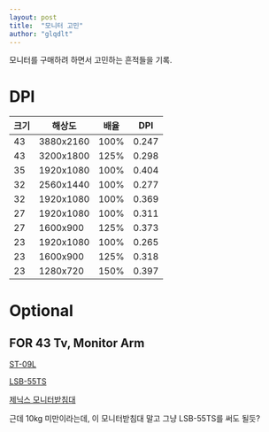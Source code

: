 ```yaml
---
layout: post
title:  "모니터 고민"
author: "glqdlt"
---
```



모니터를 구매하려 하면서 고민하는 흔적들을 기록.

# DPI

|크기|해상도|배율|DPI|
|---|---|---|---|
|43|3880x2160|100%|0.247|
|43|3200x1800|125%|0.298|
|35|1920x1080|100%|0.404|
|32|2560x1440|100%|0.277|
|32|1920x1080|100%|0.369|
|27|1920x1080|100%|0.311|
|27|1600x900|125%|0.373|
|23|1920x1080|100%|0.265|
|23|1600x900|125%|0.318|
|23|1280x720|150%|0.397|


# Optional

## FOR 43 Tv, Monitor Arm

[ST-09L](https://www.devicemart.co.kr/1364810)

[LSB-55TS](https://search.shopping.naver.com/search/all.nhn?query=LSB-55TS&frm=NVSCPRO)

[제닉스 모니터받침대](https://search.shopping.naver.com/detail/detail.nhn?nv_mid=14703797854&cat_id=50001590&frm=NVSHATC&query=%EB%AA%A8%EB%8B%88%ED%84%B0%EB%B0%9B%EC%B9%A8%EB%8C%80&NaPm=ct%3Djkn74f0w%7Cci%3D05e8f8906168353636bd7fe828b61d18140a9908%7Ctr%3Dslsl%7Csn%3D95694%7Chk%3Dd43e2bbf01b196f28cc09d95f4bcf35524e813c7)

근데 10kg 미만이라는데, 이 모니터받침대 말고 그냥 LSB-55TS를 써도 될듯?